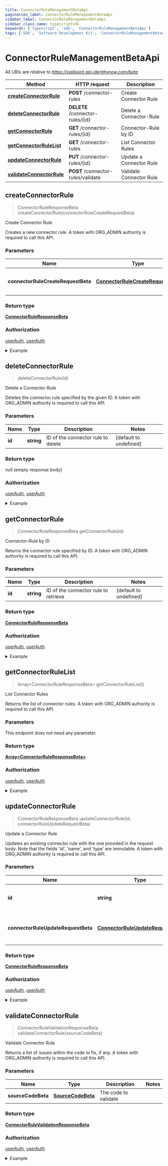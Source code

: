 ```yaml
---
title: ConnectorRuleManagementBetaApi
pagination_label: ConnectorRuleManagementBetaApi
sidebar_label: ConnectorRuleManagementBetaApi
sidebar_class_name: typescriptsdk
keywords: ['typescript', 'sdk', 'ConnectorRuleManagementBetaApi'] 
tags: ['SDK', 'Software Development Kit', 'ConnectorRuleManagementBetaApi']
---
```


# ConnectorRuleManagementBetaApi

All URIs are relative to *https://sailpoint.api.identitynow.com/beta*

Method | HTTP request | Description
------------- | ------------- | -------------
[**createConnectorRule**](ConnectorRuleManagementBetaApi.md#createConnectorRule) | **POST** /connector-rules | Create Connector Rule
[**deleteConnectorRule**](ConnectorRuleManagementBetaApi.md#deleteConnectorRule) | **DELETE** /connector-rules/{id} | Delete a Connector-Rule
[**getConnectorRule**](ConnectorRuleManagementBetaApi.md#getConnectorRule) | **GET** /connector-rules/{id} | Connector-Rule by ID
[**getConnectorRuleList**](ConnectorRuleManagementBetaApi.md#getConnectorRuleList) | **GET** /connector-rules | List Connector Rules
[**updateConnectorRule**](ConnectorRuleManagementBetaApi.md#updateConnectorRule) | **PUT** /connector-rules/{id} | Update a Connector Rule
[**validateConnectorRule**](ConnectorRuleManagementBetaApi.md#validateConnectorRule) | **POST** /connector-rules/validate | Validate Connector Rule



## createConnectorRule

> ConnectorRuleResponseBeta createConnectorRule(connectorRuleCreateRequestBeta)

Create Connector Rule

Creates a new connector rule. A token with ORG_ADMIN authority is required to call this API.

### Parameters


Name | Type | Description  | Notes
------------- | ------------- | ------------- | -------------
 **connectorRuleCreateRequestBeta** | [**ConnectorRuleCreateRequestBeta**](../Models/ConnectorRuleCreateRequestBeta.md)| The connector rule to create | 

### Return type

[**ConnectorRuleResponseBeta**](../Models/ConnectorRuleResponseBeta.md)

### Authorization

[userAuth](https://developer.sailpoint.com/docs/api/v3/identity-security-cloud-v-3-api#authentication), [userAuth](https://developer.sailpoint.com/docs/api/v3/identity-security-cloud-v-3-api#authentication)

<details>
<summary>Example</summary>

```javascript
import { Configuration, ConnectorRuleManagementBetaApi, ConnectorRuleCreateRequestBeta } from "sailpoint-api-client";
const apiConfig = new Configuration();
const connectorRuleManagementBetaApi = new ConnectorRuleManagementBetaApi(apiConfig);
const connectorRuleCreateRequestBeta : ConnectorRuleCreateRequestBeta = ; // The connector rule to create
const val = await connectorRuleManagementBetaApi.createConnectorRule(connectorRuleCreateRequestBeta);
console.log('API called successfully. Returned data: ' + val.data);
```
</details>


## deleteConnectorRule

> deleteConnectorRule(id)

Delete a Connector-Rule

Deletes the connector rule specified by the given ID. A token with ORG_ADMIN authority is required to call this API.

### Parameters


Name | Type | Description  | Notes
------------- | ------------- | ------------- | -------------
 **id** | **string**| ID of the connector rule to delete | [default to undefined]

### Return type

null (empty response body)

### Authorization

[userAuth](https://developer.sailpoint.com/docs/api/v3/identity-security-cloud-v-3-api#authentication), [userAuth](https://developer.sailpoint.com/docs/api/v3/identity-security-cloud-v-3-api#authentication)

<details>
<summary>Example</summary>

```javascript
import { Configuration, ConnectorRuleManagementBetaApi } from "sailpoint-api-client";
const apiConfig = new Configuration();
const connectorRuleManagementBetaApi = new ConnectorRuleManagementBetaApi(apiConfig);
const id : string = "8c190e6787aa4ed9a90bd9d5344523fb"; // ID of the connector rule to delete
const val = await connectorRuleManagementBetaApi.deleteConnectorRule(id);
console.log('API called successfully.');
```
</details>


## getConnectorRule

> ConnectorRuleResponseBeta getConnectorRule(id)

Connector-Rule by ID

Returns the connector rule specified by ID. A token with ORG_ADMIN authority is required to call this API.

### Parameters


Name | Type | Description  | Notes
------------- | ------------- | ------------- | -------------
 **id** | **string**| ID of the connector rule to retrieve | [default to undefined]

### Return type

[**ConnectorRuleResponseBeta**](../Models/ConnectorRuleResponseBeta.md)

### Authorization

[userAuth](https://developer.sailpoint.com/docs/api/v3/identity-security-cloud-v-3-api#authentication), [userAuth](https://developer.sailpoint.com/docs/api/v3/identity-security-cloud-v-3-api#authentication)

<details>
<summary>Example</summary>

```javascript
import { Configuration, ConnectorRuleManagementBetaApi } from "sailpoint-api-client";
const apiConfig = new Configuration();
const connectorRuleManagementBetaApi = new ConnectorRuleManagementBetaApi(apiConfig);
const id : string = "8c190e6787aa4ed9a90bd9d5344523fb"; // ID of the connector rule to retrieve
const val = await connectorRuleManagementBetaApi.getConnectorRule(id);
console.log('API called successfully. Returned data: ' + val.data);
```
</details>


## getConnectorRuleList

> Array&lt;ConnectorRuleResponseBeta&gt; getConnectorRuleList()

List Connector Rules

Returns the list of connector rules. A token with ORG_ADMIN authority is required to call this API.

### Parameters

This endpoint does not need any parameter.

### Return type

[**Array&lt;ConnectorRuleResponseBeta&gt;**](../Models/ConnectorRuleResponseBeta.md)

### Authorization

[userAuth](https://developer.sailpoint.com/docs/api/v3/identity-security-cloud-v-3-api#authentication), [userAuth](https://developer.sailpoint.com/docs/api/v3/identity-security-cloud-v-3-api#authentication)

<details>
<summary>Example</summary>

```javascript
import { Configuration, ConnectorRuleManagementBetaApi } from "sailpoint-api-client";
const apiConfig = new Configuration();
const connectorRuleManagementBetaApi = new ConnectorRuleManagementBetaApi(apiConfig);
const val = await connectorRuleManagementBetaApi.getConnectorRuleList();
console.log('API called successfully. Returned data: ' + val.data);
```
</details>


## updateConnectorRule

> ConnectorRuleResponseBeta updateConnectorRule(id, connectorRuleUpdateRequestBeta)

Update a Connector Rule

Updates an existing connector rule with the one provided in the request body. Note that the fields \'id\', \'name\', and \'type\' are immutable. A token with ORG_ADMIN authority is required to call this API.

### Parameters


Name | Type | Description  | Notes
------------- | ------------- | ------------- | -------------
 **id** | **string**| ID of the connector rule to update | [default to undefined]
 **connectorRuleUpdateRequestBeta** | [**ConnectorRuleUpdateRequestBeta**](../Models/ConnectorRuleUpdateRequestBeta.md)| The connector rule with updated data | [optional] 

### Return type

[**ConnectorRuleResponseBeta**](../Models/ConnectorRuleResponseBeta.md)

### Authorization

[userAuth](https://developer.sailpoint.com/docs/api/v3/identity-security-cloud-v-3-api#authentication), [userAuth](https://developer.sailpoint.com/docs/api/v3/identity-security-cloud-v-3-api#authentication)

<details>
<summary>Example</summary>

```javascript
import { Configuration, ConnectorRuleManagementBetaApi } from "sailpoint-api-client";
const apiConfig = new Configuration();
const connectorRuleManagementBetaApi = new ConnectorRuleManagementBetaApi(apiConfig);
const id : string = "8c190e6787aa4ed9a90bd9d5344523fb"; // ID of the connector rule to update
const connectorRuleUpdateRequestBeta = ; // ConnectorRuleUpdateRequestBeta | The connector rule with updated data
const val = await connectorRuleManagementBetaApi.updateConnectorRule(id, connectorRuleUpdateRequestBeta);
console.log('API called successfully. Returned data: ' + val.data);
```
</details>


## validateConnectorRule

> ConnectorRuleValidationResponseBeta validateConnectorRule(sourceCodeBeta)

Validate Connector Rule

Returns a list of issues within the code to fix, if any. A token with ORG_ADMIN authority is required to call this API.

### Parameters


Name | Type | Description  | Notes
------------- | ------------- | ------------- | -------------
 **sourceCodeBeta** | [**SourceCodeBeta**](../Models/SourceCodeBeta.md)| The code to validate | 

### Return type

[**ConnectorRuleValidationResponseBeta**](../Models/ConnectorRuleValidationResponseBeta.md)

### Authorization

[userAuth](https://developer.sailpoint.com/docs/api/v3/identity-security-cloud-v-3-api#authentication), [userAuth](https://developer.sailpoint.com/docs/api/v3/identity-security-cloud-v-3-api#authentication)

<details>
<summary>Example</summary>

```javascript
import { Configuration, ConnectorRuleManagementBetaApi, SourceCodeBeta } from "sailpoint-api-client";
const apiConfig = new Configuration();
const connectorRuleManagementBetaApi = new ConnectorRuleManagementBetaApi(apiConfig);
const sourceCodeBeta : SourceCodeBeta = ; // The code to validate
const val = await connectorRuleManagementBetaApi.validateConnectorRule(sourceCodeBeta);
console.log('API called successfully. Returned data: ' + val.data);
```
</details>

